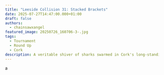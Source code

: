 ```yaml
---
title: "Leeside Collision 31: Stacked Brackets"
date: 2025-07-27T14:47:00.000+01:00
draft: false
authors:
  - chainsawxangel
featured_image: 20250726_160706-3-.jpg
tags:
  - Tournament
  - Round Up
  - Cork
description: A veritable shiver of sharks swarmed in Cork's long-standing local
---
```

a
